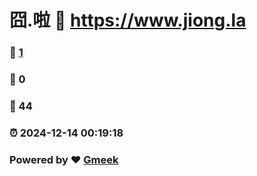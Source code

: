 # 囧.啦 :link: https://www.jiong.la 
### :page_facing_up: [1](https://www.jiong.la/tag.html) 
### :speech_balloon: 0 
### :hibiscus: 44 
### :alarm_clock: 2024-12-14 00:19:18 
### Powered by :heart: [Gmeek](https://github.com/Meekdai/Gmeek)
